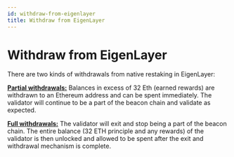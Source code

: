 ```yaml
---
id: withdraw-from-eigenlayer
title: Withdraw from EigenLayer
---
```


# Withdraw from EigenLayer

There are two kinds of withdrawals from native restaking in EigenLayer:

[**Partial withdrawals:**](partial-withdrawal.md) Balances in excess of 32 Eth (earned rewards) are withdrawn to an Ethereum address and can be spent immediately. The validator will continue to be a part of the beacon chain and validate as expected.

[**Full withdrawals:**](full-withdrawal.md) The validator will exit and stop being a part of the beacon chain. The entire balance (32 ETH principle and any rewards) of the validator is then unlocked and allowed to be spent after the exit and withdrawal mechanism is complete.
